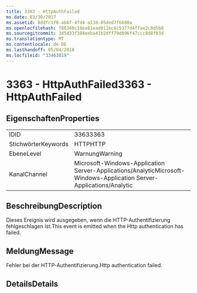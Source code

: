 ```yaml
---
title: 3363 - HttpAuthFailed
ms.date: 03/30/2017
ms.assetid: 8ddfc1f0-ab6f-4fd4-a138-05ded7f6680a
ms.openlocfilehash: f86340c18ee61ead011bc6c5377d4ffae2c8d5b8
ms.sourcegitcommit: 3d5d33f384eeba41b2dff79d096f47ccc8d8f03d
ms.translationtype: MT
ms.contentlocale: de-DE
ms.lasthandoff: 05/04/2018
ms.locfileid: "33463819"
---
```

# <a name="3363---httpauthfailed"></a><span data-ttu-id="41e04-102">3363 - HttpAuthFailed</span><span class="sxs-lookup"><span data-stu-id="41e04-102">3363 - HttpAuthFailed</span></span>
## <a name="properties"></a><span data-ttu-id="41e04-103">Eigenschaften</span><span class="sxs-lookup"><span data-stu-id="41e04-103">Properties</span></span>  
  
|||  
|-|-|  
|<span data-ttu-id="41e04-104">ID</span><span class="sxs-lookup"><span data-stu-id="41e04-104">ID</span></span>|<span data-ttu-id="41e04-105">3363</span><span class="sxs-lookup"><span data-stu-id="41e04-105">3363</span></span>|  
|<span data-ttu-id="41e04-106">Stichwörter</span><span class="sxs-lookup"><span data-stu-id="41e04-106">Keywords</span></span>|<span data-ttu-id="41e04-107">HTTP</span><span class="sxs-lookup"><span data-stu-id="41e04-107">HTTP</span></span>|  
|<span data-ttu-id="41e04-108">Ebene</span><span class="sxs-lookup"><span data-stu-id="41e04-108">Level</span></span>|<span data-ttu-id="41e04-109">Warnung</span><span class="sxs-lookup"><span data-stu-id="41e04-109">Warning</span></span>|  
|<span data-ttu-id="41e04-110">Kanal</span><span class="sxs-lookup"><span data-stu-id="41e04-110">Channel</span></span>|<span data-ttu-id="41e04-111">Microsoft-Windows-Application Server-Applications/Analytic</span><span class="sxs-lookup"><span data-stu-id="41e04-111">Microsoft-Windows-Application Server-Applications/Analytic</span></span>|  
  
## <a name="description"></a><span data-ttu-id="41e04-112">Beschreibung</span><span class="sxs-lookup"><span data-stu-id="41e04-112">Description</span></span>  
 <span data-ttu-id="41e04-113">Dieses Ereignis wird ausgegeben, wenn die HTTP-Authentifizierung fehlgeschlagen ist.</span><span class="sxs-lookup"><span data-stu-id="41e04-113">This event is emitted when the Http authentication has failed.</span></span>  
  
## <a name="message"></a><span data-ttu-id="41e04-114">Meldung</span><span class="sxs-lookup"><span data-stu-id="41e04-114">Message</span></span>  
 <span data-ttu-id="41e04-115">Fehler bei der HTTP-Authentifizierung.</span><span class="sxs-lookup"><span data-stu-id="41e04-115">Http authentication failed.</span></span>  
  
## <a name="details"></a><span data-ttu-id="41e04-116">Details</span><span class="sxs-lookup"><span data-stu-id="41e04-116">Details</span></span>
